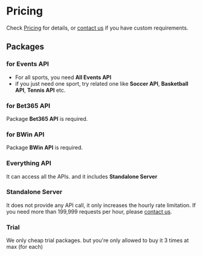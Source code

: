 # Pricing

Check [Pricing](/mm/pricing) for details, or [contact us](/contactus) if you have custom requirements.

## Packages

### for Events API

 * For all sports, you need **All Events API**
 * if you just need one sport, try related one like **Soccer API**, **Basketball API**, **Tennis API** etc.

### for Bet365 API

Package **Bet365 API** is required.

### for BWin API

Package **BWin API** is required.

### Everything API

It can access all the APIs. and it includes **Standalone Server**

### Standalone Server

It does not provide any API call, it only increases the hourly rate limitation. If you need more than 199,999 requests per hour, please [contact us](/contactus).

### Trial

We only cheap trial packages. but you're only allowed to buy it 3 times at max (for each)